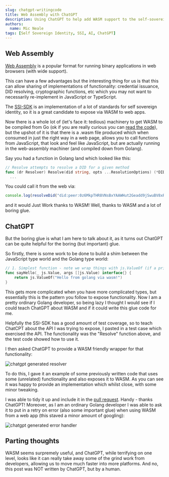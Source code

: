 ```yaml
---
slug: chatgpt-writingcode
title: Web Assembly with ChatGPT
description: Using ChatGPT to help add WASM support to the self-sovereign identity SDK
authors:
  name: Mic Neale
tags: [Self Sovereign Identity, SSI, AI, ChatGPT]
---
```


<head>
  <meta property="og:title" content="Web Assembly with ChatGPT" />
  <meta property="og:url" content='https://developer.tbd.website/blog/chatgpt-writingcode' />
  <meta property="og:image" content="/img/wasm-chatgpt-ssi.png" />
  <meta property="og:description" content="Using ChatGPT to help add WASM support to the self-sovereign identity SDK" />
  <meta name="twitter:card" content="summary" />
  <meta name="twitter:image" content="/img/wasm-chatgpt-ssi.png" />
  <meta name="twitter:site" content="@tbdevs" />
  <meta name="twitter:title" content="Web Assembly with ChatGPT" />
  <meta name="twitter:description" content="Using ChatGPT to help add WASM support to the self-sovereign identity SDK" />
  <link rel="apple-touch-icon" href="https://developer.tbd.website/img/tbd-fav-icon-main.png" />
</head>


## Web Assembly

[Web Assembly](https://webassembly.org/) is a popular format for running binary applications in web browsers (with wide support).

This can have a few advantages but the interesting thing for us is that this can allow sharing of implementations of functionality: credential issuance, DID resolving, cryptographic functions, etc which you may not want to necessarily re-implement in JavaScript or TypeScript.

The [SSI-SDK](https://github.com/TBD54566975/ssi-sdk) is an implementation of a lot of standards for self sovereign identity, so it is a great candidate to expose via WASM to web apps. 

<!--truncate-->

Now there is a whole lot of (let's face it: tedious) machinery to get WASM to be compiled from Go (ok if you are really curious you can [read the code](https://github.com/TBD54566975/ssi-sdk/pull/265/)), but the upshot of it is that there is a .wasm file produced which when consumed in just the right way in a web page, allows you to call functions from JavaScript, that look and feel like JavaScript, but are actually running in the web-assembly machiner (and compiled down from Golang).

Say you had a function in Golang land which looked like this: 

```go
// Resolve attempts to resolve a DID for a given method
func (dr Resolver) Resolve(did string, opts ...ResolutionOptions) (*DIDResolutionResult, error) {
  ...
```

You could call it from the web via:
```javascript
console.log(resolveDid("did:peer:0z6MkpTHR8VNsBxYAAWHut2Geadd9jSwuBV8xRoAnwWsdvktH"));
```

and it would Just Work thanks to WASM! 
Well, thanks to WASM and a lot of boring glue. 


## ChatGPT

But the boring glue is what I am here to talk about it, as it turns out ChatGPT can be quite helpful for the boring (but important) glue. 

So firstly, there is some work to be done to build a shim between the JavaScript type world and the Golang type world: 

```go
// 1. Simplest function - note we wrap things with js.ValueOf (if a primitive you don't technically need to)
func sayHello(_ js.Value, args []js.Value) interface{} {
	return js.ValueOf("Hello from golang via wasm!")
}
```

This gets more complicated when you have more complicated types, but essentially this is the pattern you follow to expose functionality. Now I am a pretty ordinary Golang developer, so being lazy I thought I would see if I could teach ChatGPT about WASM and if it could write this glue code for me. 

Helpfully the SSI-SDK has a good amount of test coverage, so to teach ChatCPT about the API I was trying to expose, I pasted in a test case which exercised the API. The functionality was the "Resolve" function above, and the test code showed how to use it. 

I then asked ChatGPT to provide a WASM friendly wrapper for that functionality:


![chatgpt generated resolver](/img/chatgpt_resolver.png)

To do this, I gave it an example of some previously written code that uses some (unrelated) functionality and also exposes it to WASM. As you can see it was happy to provide an implementation which whilst close, with some minor tweaking. 

I was able to tidy it up and include it in the [pull request](https://github.com/TBD54566975/ssi-sdk/pull/265). Handy - thanks ChatGPT!
Moreover, as I am an ordinary Golang developer I was able to ask it to put in a retry on error (also some important glue) when using WASM from a web app (this staved a minor amount of googling): 


![chatgpt generated error handler](/img/chatgpt_error.png)


## Parting thoughts

WASM seems surpremely useful, and ChatGPT, while terrifying on one level, looks like it can really take away some of the grind work from developers, allowing us to move much faster into more platforms. And no, this post was NOT written by ChatGPT, but by a human.
